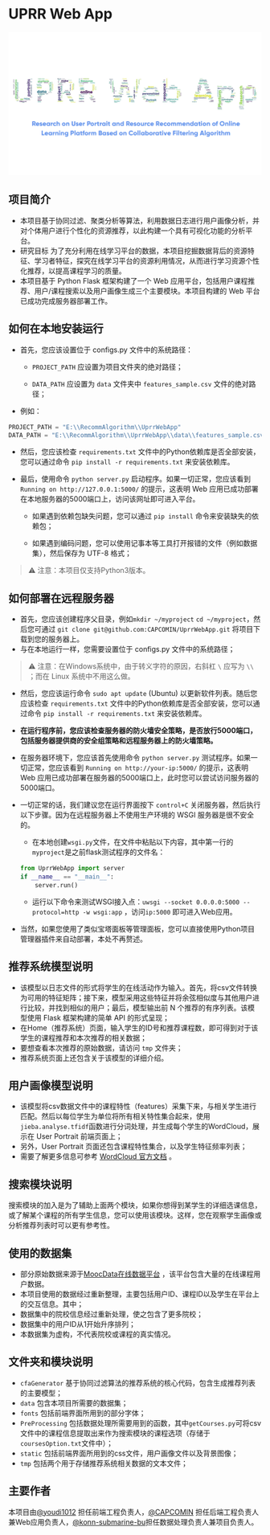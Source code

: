 # UPRR Web App

![QQ截图20220302234200](./static/img/uprrlogo.png)

## 项目简介

- 本项目基于协同过滤、聚类分析等算法，利用数据日志进行用户画像分析，并对个体用户进行个性化的资源推荐，以此构建一个具有可视化功能的分析平台。
- 研究目标 为了充分利用在线学习平台的数据，本项目挖掘数据背后的资源特征、学习者特征，探究在线学习平台的资源利用情况，从而进行学习资源个性化推荐，以提高课程学习的质量。
- 本项目基于 Python Flask 框架构建了一个 Web 应用平台，包括用户课程推荐、用户/课程搜索以及用户画像生成三个主要模块。本项目构建的 Web 平台已成功完成服务器部署工作。

## 如何在本地安装运行

- 首先，您应该设置位于 configs.py 文件中的系统路径：

  - `PROJECT_PATH` 应设置为项目文件夹的绝对路径；

  - `DATA_PATH` 应设置为 `data` 文件夹中 `features_sample.csv` 文件的绝对路径；


- 例如：

```python
PROJECT_PATH = "E:\\RecommAlgorithm\\UprrWebApp"
DATA_PATH = "E:\\RecommAlgorithm\\UprrWebApp\\data\\features_sample.csv"
```

- 然后，您应该检查 `requirements.txt` 文件中的Python依赖库是否全部安装，您可以通过命令 `pip install -r requirements.txt` 来安装依赖库。

- 最后，使用命令 `python server.py` 启动程序。如果一切正常，您应该看到 `Running on http://127.0.0.1:5000/` 的提示，这表明 Web
  应用已成功部署在本地服务器的5000端口上，访问该网址即可进入平台。

  - 如果遇到依赖包缺失问题，您可以通过 `pip install` 命令来安装缺失的依赖包；

  - 如果遇到编码问题，您可以使用记事本等工具打开报错的文件（例如数据集），然后保存为 UTF-8 格式；

> ⚠ 注意：本项目仅支持Python3版本。

## 如何部署在远程服务器

- 首先，您应该创建程序父目录，例如`mkdir ~/myproject`  `cd ~/myproject`，然后您可通过 `git clone git@github.com:CAPCOMIN/UprrWebApp.git`
  将项目下载到您的服务器上。
- 与在本地运行一样，您需要设置位于 configs.py 文件中的系统路径；

> ⚠ 注意：在Windows系统中，由于转义字符的原因，右斜杠 `\` 应写为 `\\` ；而在 Linux 系统中不用这么做。

- 然后，您应该运行命令 `sudo apt update` (Ubuntu) 以更新软件列表。随后您应该检查 `requirements.txt`
  文件中的Python依赖库是否全部安装，您可以通过命令 `pip install -r requirements.txt` 来安装依赖库。

- **在运行程序前，您应该检查服务器的防火墙安全策略，是否放行5000端口，包括服务器提供商的安全组策略和远程服务器上的防火墙策略。**

- 在服务器环境下，您应该首先使用命令 `python server.py` 测试程序。如果一切正常，您应该看到 `Running on http://your-ip:5000/` 的提示，这表明 Web
  应用已成功部署在服务器的5000端口上，此时您可以尝试访问服务器的5000端口。

- 一切正常的话，我们建议您在运行界面按下 `control+C` 关闭服务器，然后执行以下步骤。因为在远程服务器上不使用生产环境的 WSGI 服务器是很不安全的。

  - 在本地创建`wsgi.py`文件，在文件中粘贴以下内容，其中第一行的`myproject`是之前flask测试程序的文件名：

   ```python
   from UprrWebApp import server
   if __name__ == "__main__":
       server.run()
   ```

  - 运行以下命令来测试WSGI接入点：`uwsgi --socket 0.0.0.0:5000 --protocol=http -w wsgi:app` ，访问`ip:5000` 即可进入Web应用。

- 当然，如果您使用了类似宝塔面板等管理面板，您可以直接使用Python项目管理器插件来自动部署，本处不再赘述。

## 推荐系统模型说明

- 该模型以日志文件的形式将学生的在线活动作为输入。首先，将csv文件转换为可用的特征矩阵；接下来，模型采用这些特征并将余弦相似度与其他用户进行比较，并找到相似的用户；最后，模型输出前 N 个推荐的有序列表。该模型使用 Flask
  框架构建的简单 API 的形式呈现；
- 在Home（推荐系统）页面，输入学生的ID号和推荐课程数，即可得到对于该学生的课程推荐和本次推荐的相关数据；
- 要想查看本次推荐的原始数据，请访问 `tmp` 文件夹；
- 推荐系统页面上还包含关于该模型的详细介绍。

## 用户画像模型说明

- 该模型将csv数据文件中的课程特性（features）采集下来，与相关学生进行匹配。然后以每位学生为单位将所有相关特性集合起来，使用`jieba.analyse.tfidf`函数进行分词处理，并生成每个学生的WordCloud，展示在
  User Portrait 前端页面上；
- 另外，User Portrait 页面还包含课程特性集合，以及学生特征频率列表；
- 需要了解更多信息可参考 [WordCloud 官方文档](https://amueller.github.io/word_cloud/) 。

## 搜索模块说明

搜索模块的加入是为了辅助上面两个模块，如果你想得到某学生的详细选课信息，或了解某个课程的所有学生信息，您可以使用该模块。这样，您在观察学生画像或分析推荐列表时可以更有参考性。

## 使用的数据集

- 部分原始数据来源于[MoocData在线数据平台](http://moocdata.cn/) ，该平台包含大量的在线课程用户数据。
- 本项目使用的数据经过重新整理，主要包括用户ID、课程ID以及学生在平台上的交互信息。其中；
- 数据集中的院校信息经过重新处理，使之包含了更多院校；
- 数据集中的用户ID从1开始升序排列；
- 本数据集为虚构，不代表院校或课程的真实情况。



## 文件夹和模块说明

- `cfaGenerator`  基于协同过滤算法的推荐系统的核心代码，包含生成推荐列表的主要模型；
- `data`  包含本项目所需要的数据集；
- `fonts`  包括前端界面所用到的部分字体；
- `PreProcessing` 包括数据处理所需要用到的函数，其中`getCourses.py`可将csv文件中的课程信息提取出来作为搜索模块的课程选项（存储于`coursesOption.txt`文件中）；
- `static`  包括前端界面所用到的css文件，用户画像文件以及背景图像；
- `tmp`  包括两个用于存储推荐系统相关数据的文本文件；

## 主要作者

本项目由[@youdi1012](https://github.com/youdi1012) 担任前端工程负责人，[@CAPCOMIN](https://github.com/CAPCOMIN) 担任后端工程负责人兼Web应用负责人，[@konn-submarine-bu](https://github.com/konn-submarine-bu)担任数据处理负责人兼项目负责人。

